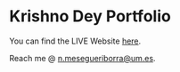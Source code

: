 Krishno Dey Portfolio
=====================================

You can find the LIVE Website [here](https:/krishnodey.github.io).


Reach me @ [n.mesegueriborra@um.es](mailto:krishno.dey@unb.ca).

